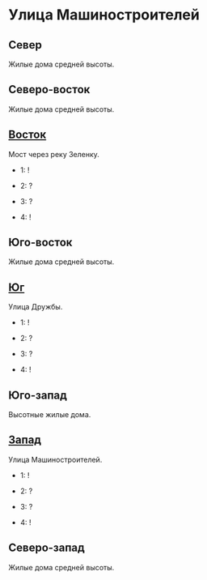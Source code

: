 # Улица Машиностроителей

## Север

Жилые дома средней высоты.

## Северо-восток

Жилые дома средней высоты.

## [Восток](./540050.md)

Мост через реку Зеленку.

* 1:    !
* 2:    ?

* 3:    ?
* 4:    !

## Юго-восток

Жилые дома средней высоты.

## [Юг](./530060.md)

Улица Дружбы.

* 1:    !
* 2:    ?

* 3:    ?
* 4:    !

## Юго-запад

Высотные жилые дома.

## [Запад](./520050.md)

Улица Машиностроителей.

* 1:    !
* 2:    ?

* 3:    ?
* 4:    !

## Северо-запад

Жилые дома средней высоты.
